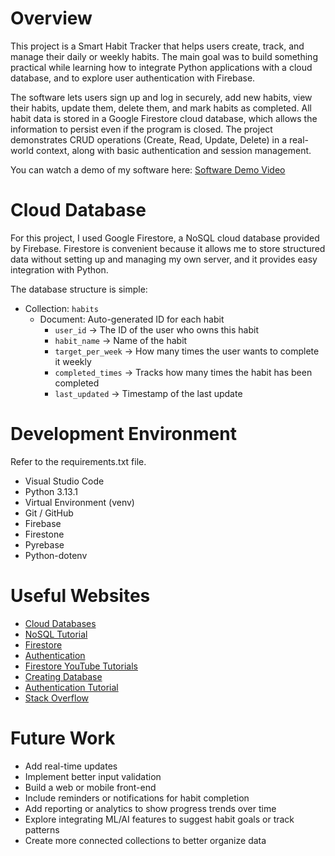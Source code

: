# Overview

This project is a Smart Habit Tracker that helps users create, track, and manage their daily or weekly habits. The main goal was to build something practical while learning how to integrate Python applications with a cloud database, and to explore user authentication with Firebase. 

The software lets users sign up and log in securely, add new habits, view their habits, update them, delete them, and mark habits as completed. All habit data is stored in a Google Firestore cloud database, which allows the information to persist even if the program is closed. The project demonstrates CRUD operations (Create, Read, Update, Delete) in a real-world context, along with basic authentication and session management.

You can watch a demo of my software here: [Software Demo Video](https://youtu.be/sgitE24qk3I)

# Cloud Database

For this project, I used Google Firestore, a NoSQL cloud database provided by Firebase. Firestore is convenient because it allows me to store structured data without setting up and managing my own server, and it provides easy integration with Python.

The database structure is simple:

- Collection: `habits`
  - Document: Auto-generated ID for each habit
    - `user_id` → The ID of the user who owns this habit
    - `habit_name` → Name of the habit
    - `target_per_week` → How many times the user wants to complete it weekly
    - `completed_times` → Tracks how many times the habit has been completed
    - `last_updated` → Timestamp of the last update

# Development Environment

Refer to the requirements.txt file.

* Visual Studio Code
* Python 3.13.1
* Virtual Environment (venv)
* Git / GitHub
* Firebase
* Firestone
* Pyrebase
* Python-dotenv

# Useful Websites

- [Cloud Databases](https://www.mongodb.com/resources/basics/databases/cloud-databases)
- [NoSQL Tutorial](https://www.guru99.com/nosql-tutorial.html)
- [Firestore](https://firebase.google.com/docs/firestore)
- [Authentication](https://cloud.google.com/docs/authentication/client-libraries#python)
- [Firestore YouTube Tutorials](https://www.youtube.com/watch?v=2yNyiW_41H8&t=197s)
- [Creating Database](https://medium.com/@androidcrypto/setup-of-a-cloud-firestore-database-tutorial-step-by-step-1ccc9ec52005)
- [Authentication Tutorial](https://dev.to/shahabmalikk/getting-started-with-firebase-authentication-a-comprehensive-guide-1j81)
- [Stack Overflow](https://stackoverflow.com/questions)

# Future Work

- Add real-time updates
- Implement better input validation
- Build a web or mobile front-end 
- Include reminders or notifications for habit completion
- Add reporting or analytics to show progress trends over time
- Explore integrating ML/AI features to suggest habit goals or track patterns
- Create more connected collections to better organize data